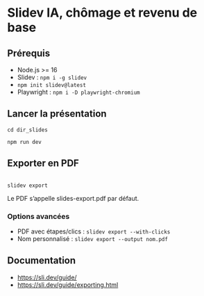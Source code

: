 # Slidev IA, chômage et revenu de base

## Prérequis
- Node.js >= 16
- Slidev : `npm i -g slidev`
- `npm init slidev@latest`
- Playwright : `npm i -D playwright-chromium`

## Lancer la présentation


```
cd dir_slides

npm run dev

```

## Exporter en PDF
```

slidev export

```
Le PDF s’appelle slides-export.pdf par défaut.

### Options avancées
- PDF avec étapes/clics : `slidev export --with-clicks`
- Nom personnalisé : `slidev export --output nom.pdf`

## Documentation
- https://sli.dev/guide/
- https://sli.dev/guide/exporting.html